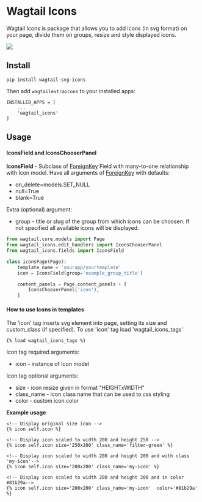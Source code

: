 # Wagtail Icons
Wagtail Icons is package that allows you to add icons (in svg format) on your page, divide them on groups, resize and style displayed icons.

![](images/wagtail_icons.gif)
## Install

```
pip install wagtail-svg-icons
```

Then add `wagtailextraicons` to your installed apps:

```
INSTALLED_APPS = [
    ...
    'wagtail_icons'
]
```

## Usage

#### IconsField and IconsChooserPanel
**IconsField** - Subclass of [ForeignKey](https://docs.djangoproject.com/en/4.1/ref/models/fields/#foreignkey "ForeignKey") Field with many-to-one relationship with Icon model. Have all arguments of [ForeignKey](https://docs.djangoproject.com/en/4.1/ref/models/fields/#foreignkey "ForeignKey") with defaults:
- on_delete=models.SET_NULL
- null=True
- blank=True

Extra (optional) argument:
- group - title or slug of the group from which icons can be choosen. If not specified all available icons will be displayed.

```python
from wagtail.core.models import Page
from wagtail_icons.edit_handlers import IconsChooserPanel
from wagtail_icons.fields import IconsField

class iconsPage(Page):
    template_name = 'yourapp/yourtemplate'
    icon = IconsField(group='example_group_title')

    content_panels = Page.content_panels + [
        IconsChooserPanel('icon'),
    ]
```

#### How to use Icons in templates
The 'icon' tag inserts svg element into page, setting its size and custom_class (if specified). To use 'icon' tag load 'wagtail_icons_tags'
```
{% load wagtail_icons_tags %}
```
Icon tag required arguments:
- icon - instance of Icon model

Icon tag optional arguments:
- size - icon resize given in format "HEIGHTxWIDTH"
- class_name - icon class name that can be used to css styling
- color - custom icon color

**Example usage**
```
<!-- Display original size icon -->
{% icon self.icon %}

<!-- Display icon scaled to width 200 and height 250 -->
{% icon self.icon size='250x200' class_name='filter-green' %}

<!-- Display icon scaled to width 200 and height 200 and with class 'my-icon'-->
{% icon self.icon size='200x200' class_name='my-icon' %}

<!-- Display icon scaled to width 200 and height 200 and in color #81b29a-->
{% icon self.icon size='200x200' class_name='my-icon'  color='#81b29a' %}
```